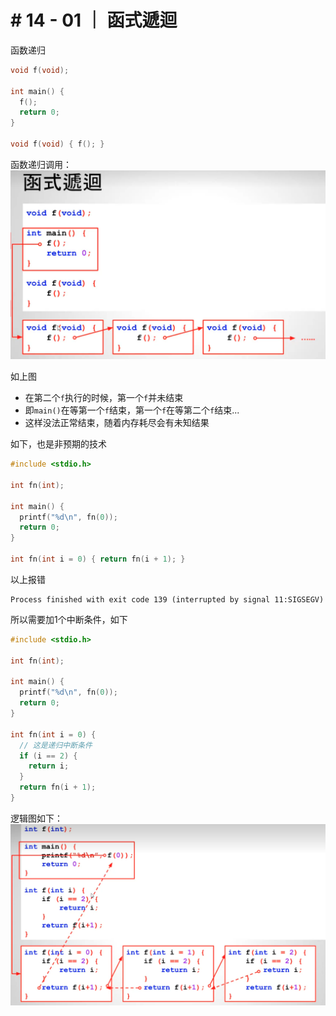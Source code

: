 # # 14 - 01 ｜ 函式遞迴

函数递归
```c++
void f(void);

int main() {
  f();
  return 0;
}

void f(void) { f(); }
```

函数递归调用：
![图片](pics//pic-1.jpg)

如上图
- 在第二个`f`执行的时候，第一个`f`并未结束
- 即`main()`在等第一个`f`结束，第一个`f`在等第二个`f`结束...
- 这样没法正常结束，随着内存耗尽会有未知结果

如下，也是非预期的技术
```c++
#include <stdio.h>

int fn(int);

int main() {
  printf("%d\n", fn(0));
  return 0;
}

int fn(int i = 0) { return fn(i + 1); }
```
以上报错
```shell
Process finished with exit code 139 (interrupted by signal 11:SIGSEGV)

```


所以需要加1个中断条件，如下
```c++
#include <stdio.h>

int fn(int);

int main() {
  printf("%d\n", fn(0));
  return 0;
}

int fn(int i = 0) {
  // 这是递归中断条件
  if (i == 2) {
    return i;
  }
  return fn(i + 1);
}
```

逻辑图如下：
![图片](pics//pic-2.jpg)
